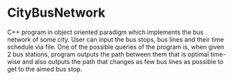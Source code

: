 # CityBusNetwork
C++ program in object oriented paradigm which implements the bus network of some city. 
User can input the bus stops, bus lines and their time schedule via file. 
One of the possible queries of the program is, when given 2 bus stations, program outputs the path between them that is optimal time-wise
and also outputs the path that changes as few bus lines as possible to get to the aimed bus stop.
